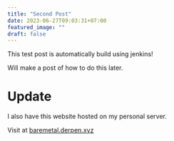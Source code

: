 ```yaml
---
title: "Second Post"
date: 2023-06-27T09:03:31+07:00
featured_image: ""
draft: false
---
```


This test post is automatically build using jenkins!

Will make a post of how to do this later.

# Update

I also have this website hosted on my personal server.

Visit at [baremetal.derpen.xyz](https://baremetal.derpen.xyz)
